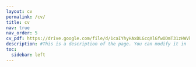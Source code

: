 ```yaml
---
layout: cv
permalink: /cv/
title: cv
nav: true
nav_order: 5
cv_pdf: https://drive.google.com/file/d/1caIYhyHAxDLGcqXlGfwODmT31zHWVkDW/view?usp=sharing # you can also use external links here
description: #This is a description of the page. You can modify it in '_pages/cv.md'. You can also change or remove the top pdf download button.
toc:
  sidebar: left
---
```

